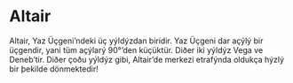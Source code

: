 # Altair

Altair, Yaz Üçgeni’ndeki üç yýldýzdan biridir. Yaz Üçgeni dar açýlý bir
üçgendir, yani tüm açýlarý 90°’den küçüktür. Diðer iki yýldýz Vega ve Deneb’tir.
Diðer çoðu yýldýz gibi, Altair’de merkezi etrafýnda oldukça hýzlý bir þekilde
dönmektedir!
